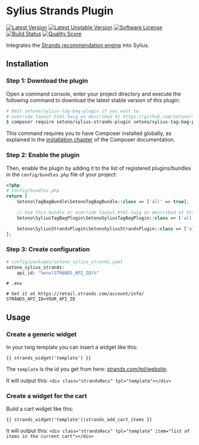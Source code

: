 # Sylius Strands Plugin

[![Latest Version][ico-version]][link-packagist]
[![Latest Unstable Version][ico-unstable-version]][link-packagist]
[![Software License][ico-license]](LICENSE)
[![Build Status][ico-github-actions]][link-github-actions]
[![Quality Score][ico-code-quality]][link-code-quality]

Integrates the [Strands recommendation engine](https://retail.strands.com/products/product-recommendations/) into Sylius. 

## Installation

### Step 1: Download the plugin

Open a command console, enter your project directory and execute the following command to download the latest stable version of this plugin:

```bash
# Omit setono/sylius-tag-bag-plugin if you want to
# override layout.html.twig as described at https://github.com/Setono/TagBagBundle#usage
$ composer require setono/sylius-strands-plugin setono/sylius-tag-bag-plugin
```

This command requires you to have Composer installed globally, as explained in the [installation chapter](https://getcomposer.org/doc/00-intro.md) of the Composer documentation.

### Step 2: Enable the plugin

Then, enable the plugin by adding it to the list of registered plugins/bundles
in the `config/bundles.php` file of your project:

```php
<?php
# config/bundles.php
return [
    Setono\TagBagBundle\SetonoTagBagBundle::class => ['all' => true],

    // Use this bundle or override layout.html.twig as described at https://github.com/Setono/TagBagBundle#usage
    Setono\SyliusTagBagPlugin\SetonoSyliusTagBagPlugin::class => ['all' => true],

    Setono\SyliusStrandsPlugin\SetonoSyliusStrandsPlugin::class => ['all' => true],
];
```

### Step 3: Create configuration 

```bash
# config/packages/setono_sylius_strands.yaml
setono_sylius_strands:
    api_id: "%env(STRANDS_API_ID)%"
```

```
# .env

# Get it at https://retail.strands.com/account/info/
STRANDS_API_ID=YOUR_API_ID
```

## Usage

### Create a generic widget

In your twig template you can insert a widget like this:

```twig
{{ strands_widget('template') }}
```

The `template` is the id you get from here: [strands.com/tpl/website](https://retail.strands.com/tpl/website/).

It will output this: `<div class="strandsRecs" tpl="template"></div>`

### Create a widget for the cart

Build a cart widget like this:

```twig
{{ strands_widget('template')|strands_add_cart_items }}
```

It will output this: `<div class="strandsRecs" tpl="template" item="list of items in the current cart"></div>`

[ico-version]: https://poser.pugx.org/setono/sylius-strands-plugin/v/stable
[ico-unstable-version]: https://poser.pugx.org/setono/sylius-strands-plugin/v/unstable
[ico-license]: https://poser.pugx.org/setono/sylius-strands-plugin/license
[ico-github-actions]: https://github.com/Setono/SyliusStrandsPlugin/workflows/build/badge.svg
[ico-code-quality]: https://img.shields.io/scrutinizer/g/Setono/SyliusStrandsPlugin.svg

[link-packagist]: https://packagist.org/packages/setono/sylius-strands-plugin
[link-github-actions]: https://github.com/Setono/SyliusStrandsPlugin/actions
[link-code-quality]: https://scrutinizer-ci.com/g/Setono/SyliusStrandsPlugin
